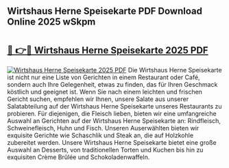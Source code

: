 ## Wirtshaus Herne Speisekarte PDF Download Online 2025 wSkpm

# <h2><a href="http://gc97eoo.nevu.top/?p=Wirtshaus+Herne+Speisekarte">🔗 👉🔴 Wirtshaus Herne Speisekarte 2025 PDF</a></h2>

[![Wirtshaus Herne Speisekarte 2025 PDF](https://i.imgur.com/dBaPXMq.png)](http://gc97eoo.nevu.top/?p=Wirtshaus+Herne+Speisekarte)
Die Wirtshaus Herne Speisekarte ist nicht nur eine Liste von Gerichten in einem Restaurant oder Café, sondern auch Ihre Gelegenheit, etwas zu finden, das für Ihren Geschmack köstlich und geeignet ist. Wenn Sie nach einem leichten und frischen Gericht suchen, empfehlen wir Ihnen, unsere Salate aus unserer Salatabteilung auf der Wirtshaus Herne Speisekarte unseres Restaurants zu probieren. Für diejenigen, die Fleisch lieben, bieten wir eine umfangreiche Auswahl an Gerichten auf der Wirtshaus Herne Speisekarte an: Rindfleisch, Schweinefleisch, Huhn und Fisch. Unseren Auserwählten bieten wir exquisite Gerichte wie Schaschlik und Steak an, die auf Holzkohle zubereitet werden. Unsere Wirtshaus Herne Speisekarte bietet eine große Auswahl an Desserts, von traditionellen Torten und Kuchen bis hin zu exquisiten Crème Brûlée und Schokoladenwaffeln.
